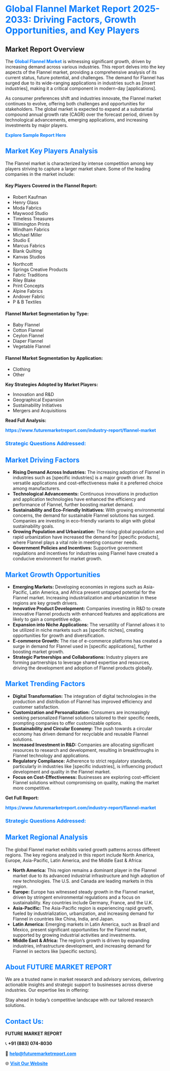 <h1 style="color: #007BFF;">Global Flannel Market Report 2025-2033: Driving Factors, Growth Opportunities, and Key Players</h1>

<section id="overview">
<h2>Market Report Overview</h2>
<p>The <a href="https://www.futuremarketreport.com/industry-report/flannel-market" style="color: #007BFF; text-decoration: none;"><strong>Global Flannel Market</strong></a> is witnessing significant growth, driven by increasing demand across various industries. This report delves into the key aspects of the Flannel market, providing a comprehensive analysis of its current status, future potential, and challenges. The demand for Flannel has surged due to its wide-ranging applications in industries such as [insert industries], making it a critical component in modern-day [applications].</p>
<p>As consumer preferences shift and industries innovate, the Flannel market continues to evolve, offering both challenges and opportunities for stakeholders. The global market is expected to expand at a substantial compound annual growth rate (CAGR) over the forecast period, driven by technological advancements, emerging applications, and increasing investments by major players.</p>
</section>

<section id="overview">
<p><a href="https://www.futuremarketreport.com/request-sample/reportId=44054" style="color: #007BFF; text-decoration: none;"><strong>Explore Sample Report Here</strong></a></p>
</section>

<section id="key-players">
<h2 style="color: #007BFF;">Market Key Players Analysis</h2>
<p>The Flannel market is characterized by intense competition among key players striving to capture a larger market share. Some of the leading companies in the market include:</p>
<h4>Key Players Covered in the Flannel Report:</h4>
<ul><li>Robert Kaufman</li><li>Henry Glass</li><li>Moda Fabrics</li><li>Maywood Studio</li><li>Timeless Treasures</li><li>Wilmington Prints</li><li>Windham Fabrics</li><li>Michael Miller</li><li>Studio E</li><li>Marcus Fabrics</li><li>Blank Quilting</li><li>Kanvas Studios</li><li>Northcott</li><li>Springs Creative Products</li><li>Fabric Traditions</li><li>Riley Blake</li><li>Print Concepts</li><li>Alpine Fabrics</li><li>Andover Fabric</li><li>P &amp; B Textiles</li></ul>
<h4>Flannel Market Segmentation by Type:</h4>
<ul><li>Baby Flannel</li><li>Cotton Flannel</li><li>Ceylon Flannel</li><li>Diaper Flannel</li><li>Vegetable Flannel</li></ul>

<h4>Flannel Market Segmentation by Application:</h4>
<ul><li>Clothing</li><li>Other</li></ul>
<p><strong>Key Strategies Adopted by Market Players:</strong></p>
<ul>
<li>Innovation and R&D</li>
<li>Geographical Expansion</li>
<li>Sustainability Initiatives</li>
<li>Mergers and Acquisitions</li>
</ul>
</section>

<section>
<p><strong>Read Full Analysis: </strong></p><a href="https://www.futuremarketreport.com/industry-report/flannel-market" style="color: #007BFF; text-decoration: none;"><strong>https://www.futuremarketreport.com/industry-report/flannel-market</strong></a>
<h3 style="color: #007BFF;">Strategic Questions Addressed:</h3>
</section>

<section id="driving-factors">
<h2 style="color: #007BFF;">Market Driving Factors</h2>
<ul>
<li><strong>Rising Demand Across Industries:</strong> The increasing adoption of Flannel in industries such as [specific industries] is a major growth driver. Its versatile applications and cost-effectiveness make it a preferred choice among manufacturers.</li>
<li><strong>Technological Advancements:</strong> Continuous innovations in production and application technologies have enhanced the efficiency and performance of Flannel, further boosting market demand.</li>
<li><strong>Sustainability and Eco-Friendly Initiatives:</strong> With growing environmental concerns, the demand for sustainable Flannel solutions has surged. Companies are investing in eco-friendly variants to align with global sustainability goals.</li>
<li><strong>Growing Population and Urbanization:</strong> The rising global population and rapid urbanization have increased the demand for [specific products], where Flannel plays a vital role in meeting consumer needs.</li>
<li><strong>Government Policies and Incentives:</strong> Supportive government regulations and incentives for industries using Flannel have created a conducive environment for market growth.</li>
</ul>
</section>

<section id="growth-opportunities">
<h2 style="color: #007BFF;">Market Growth Opportunities</h2>
<ul>
<li><strong>Emerging Markets:</strong> Developing economies in regions such as Asia-Pacific, Latin America, and Africa present untapped potential for the Flannel market. Increasing industrialization and urbanization in these regions are key growth drivers.</li>
<li><strong>Innovative Product Development:</strong> Companies investing in R&D to create innovative Flannel products with enhanced features and applications are likely to gain a competitive edge.</li>
<li><strong>Expansion into Niche Applications:</strong> The versatility of Flannel allows it to be utilized in niche markets such as [specific niches], creating opportunities for growth and diversification.</li>
<li><strong>E-commerce Growth:</strong> The rise of e-commerce platforms has created a surge in demand for Flannel used in [specific applications], further boosting market growth.</li>
<li><strong>Strategic Partnerships and Collaborations:</strong> Industry players are forming partnerships to leverage shared expertise and resources, driving the development and adoption of Flannel products globally.</li>
</ul>
</section>

<section id="trending-factors">
<h2 style="color: #007BFF;">Market Trending Factors</h2>
<ul>
<li><strong>Digital Transformation:</strong> The integration of digital technologies in the production and distribution of Flannel has improved efficiency and customer satisfaction.</li>
<li><strong>Customization and Personalization:</strong> Consumers are increasingly seeking personalized Flannel solutions tailored to their specific needs, prompting companies to offer customizable options.</li>
<li><strong>Sustainability and Circular Economy:</strong> The push towards a circular economy has driven demand for recyclable and reusable Flannel solutions.</li>
<li><strong>Increased Investment in R&D:</strong> Companies are allocating significant resources to research and development, resulting in breakthroughs in Flannel technology and applications.</li>
<li><strong>Regulatory Compliance:</strong> Adherence to strict regulatory standards, particularly in industries like [specific industries], is influencing product development and quality in the Flannel market.</li>
<li><strong>Focus on Cost-Effectiveness:</strong> Businesses are exploring cost-efficient Flannel solutions without compromising on quality, making the market more competitive.</li>
</ul>
</section>

<section>
<p><strong>Get Full Report: </strong></p><a href="https://www.futuremarketreport.com/industry-report/flannel-market" style="color: #007BFF; text-decoration: none;"><strong>https://www.futuremarketreport.com/industry-report/flannel-market</strong></a>
<h3 style="color: #007BFF;">Strategic Questions Addressed:</h3>
</section>


<section id="regional-analysis">
<h2 style="color: #007BFF;">Market Regional Analysis</h2>
<p>The global Flannel market exhibits varied growth patterns across different regions. The key regions analyzed in this report include North America, Europe, Asia-Pacific, Latin America, and the Middle East & Africa:</p>
<ul>
<li><strong>North America:</strong> This region remains a dominant player in the Flannel market due to its advanced industrial infrastructure and high adoption of new technologies. The U.S. and Canada are leading markets in this region.</li>
<li><strong>Europe:</strong> Europe has witnessed steady growth in the Flannel market, driven by stringent environmental regulations and a focus on sustainability. Key countries include Germany, France, and the U.K.</li>
<li><strong>Asia-Pacific:</strong> The Asia-Pacific region is experiencing rapid growth, fueled by industrialization, urbanization, and increasing demand for Flannel in countries like China, India, and Japan.</li>
<li><strong>Latin America:</strong> Emerging markets in Latin America, such as Brazil and Mexico, present significant opportunities for the Flannel market, supported by growing industrial activities and investments.</li>
<li><strong>Middle East & Africa:</strong> The region’s growth is driven by expanding industries, infrastructure development, and increasing demand for Flannel in sectors like [specific sectors].</li>
</ul>
</section>

<footer>
<h2 style="color: #007BFF;">About FUTURE MARKET REPORT</h2>
<p>We are a trusted name in market research and advisory services, delivering actionable insights and strategic support to businesses across diverse industries. Our expertise lies in offering:</p>

<p>Stay ahead in today’s competitive landscape with our tailored research solutions.</p>

<h2 style="color: #007BFF;">Contact Us:</h2>
<p><strong>FUTURE MARKET REPORT</strong></p>
<p>📞 <strong>+91 (883) 074-8030</strong></p>
<p>📧 <strong><a href="mailto:help@futuremarketreport.com" style="color: #007BFF;">help@futuremarketreport.com</a></strong></p>
<p>🌐 <strong><a href="https://www.futuremarketreport.com/" style="color: #007BFF;">Visit Our Website</a></strong></p>
</footer>